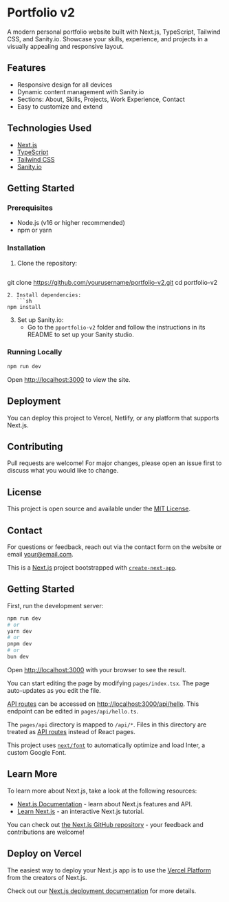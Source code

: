 # Portfolio v2

A modern personal portfolio website built with Next.js, TypeScript, Tailwind CSS, and Sanity.io. Showcase your skills, experience, and projects in a visually appealing and responsive layout.

## Features
- Responsive design for all devices
- Dynamic content management with Sanity.io
- Sections: About, Skills, Projects, Work Experience, Contact
- Easy to customize and extend

## Technologies Used
- [Next.js](https://nextjs.org/)
- [TypeScript](https://www.typescriptlang.org/)
- [Tailwind CSS](https://tailwindcss.com/)
- [Sanity.io](https://www.sanity.io/)

## Getting Started

### Prerequisites
- Node.js (v16 or higher recommended)
- npm or yarn

### Installation
1. Clone the repository:
   ```sh
git clone https://github.com/yourusername/portfolio-v2.git
cd portfolio-v2
```
2. Install dependencies:
   ```sh
npm install
```
3. Set up Sanity.io:
   - Go to the `pportfolio-v2` folder and follow the instructions in its README to set up your Sanity studio.

### Running Locally
```sh
npm run dev
```
Open [http://localhost:3000](http://localhost:3000) to view the site.

## Deployment
You can deploy this project to Vercel, Netlify, or any platform that supports Next.js.

## Contributing
Pull requests are welcome! For major changes, please open an issue first to discuss what you would like to change.

## License
This project is open source and available under the [MIT License](LICENSE).

## Contact
For questions or feedback, reach out via the contact form on the website or email your@email.com.

This is a [Next.js](https://nextjs.org/) project bootstrapped with [`create-next-app`](https://github.com/vercel/next.js/tree/canary/packages/create-next-app).

## Getting Started

First, run the development server:

```bash
npm run dev
# or
yarn dev
# or
pnpm dev
# or
bun dev
```

Open [http://localhost:3000](http://localhost:3000) with your browser to see the result.

You can start editing the page by modifying `pages/index.tsx`. The page auto-updates as you edit the file.

[API routes](https://nextjs.org/docs/api-routes/introduction) can be accessed on [http://localhost:3000/api/hello](http://localhost:3000/api/hello). This endpoint can be edited in `pages/api/hello.ts`.

The `pages/api` directory is mapped to `/api/*`. Files in this directory are treated as [API routes](https://nextjs.org/docs/api-routes/introduction) instead of React pages.

This project uses [`next/font`](https://nextjs.org/docs/basic-features/font-optimization) to automatically optimize and load Inter, a custom Google Font.

## Learn More

To learn more about Next.js, take a look at the following resources:

- [Next.js Documentation](https://nextjs.org/docs) - learn about Next.js features and API.
- [Learn Next.js](https://nextjs.org/learn) - an interactive Next.js tutorial.

You can check out [the Next.js GitHub repository](https://github.com/vercel/next.js/) - your feedback and contributions are welcome!

## Deploy on Vercel

The easiest way to deploy your Next.js app is to use the [Vercel Platform](https://vercel.com/new?utm_medium=default-template&filter=next.js&utm_source=create-next-app&utm_campaign=create-next-app-readme) from the creators of Next.js.

Check out our [Next.js deployment documentation](https://nextjs.org/docs/deployment) for more details.
